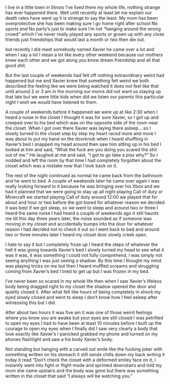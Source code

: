I live in a little town in Illinois I’ve lived there my whole life, nothing strange has ever happened there. Well until recently at least let me explain our death rates have went up it is strange to say the least. My mom has been overprotective she has been making sure I go home right after school No sports and No party’s just to make sure I’m not “hanging around the wrong crowd” which I’ve never really played any sports or grown up with any close friends just friendships that would last a month or two then die out.

but recently I did meet somebody named Xavier he came over a  lot and when I say a lot I mean a lot like every other weekend because our mothers knew each other and we got along you know dream friendship and all that good shit. 

But the last couple of weekends had  felt off nothing extraordinary weird had happened but me and Xavier knew that something felt weird we both described the feeling like we were being watched it does not feel like that until around 2 or 3 am in the morning our moms did not want us staying up that late but we were little kids when did we listen our parents this particular night I wish we would have listened to them. 

A couple of weekends before it happened we were up at like 2:30 when I heard a noise in the closet I thought it was for sure Xavier, so I got up and creeped over to his bed which was on the opposite side of the room near the closet. When I got over there Xavier was laying there asleep….so I slowly turned to the closet step by step my heart raced more and more I was about to put my hand on the doorknob when I heard shuffling in Xavier’s bed I snapped my head around then saw him sitting up in his bed I looked at him and said, “What the fuck are you doing you scared the shit out of me.” He laughed at me and said, “I got to go take a piss why?” So I nodded and left the room by that time I had completely forgotten about the closet which was a mistake now that I look back on it. 

The rest of the night continued as normal he came back from the bathroom and he went to bed. A couple of  weekends later he came over again I was really looking forward to it because he was bringing over his Xbox and we had it planned that we were going to stay up all night playing Call of duty or Minecraft we started playing Call of duty around 12:00 we played that for about and hour or two before the got bored for whatever reason we decided it was best if we got sleep, so we went to sleep and around two or three I heard the same noise I had heard a couple of weekends ago it still haunts me till this day three years later, the noise sounded as if someone was moving in my closet and accidentally bumps into the door for whatever reason I had decided not to check it out so I went back to bed and around two or three minutes later I heard my closet door slowly creek open.  

I hate to say it but I completely froze up I heard the steps of whatever the hell it was going towards Xavier’s bed I slowly turned my head to see what it was it was, it was something l could not fully comprehend, I was simply not seeing anything I was just seeing a shadow. By this time I thought my mind was playing tricks on me but then I heard muffled screams and struggling coming from Xavier’s bed I tried to get up but I was frozen in my bed. 

I’ve never been so scared in my whole life then when I saw Xavier’s lifeless body being dragged right to my closet the shadow opened the door and quietly closed it. After what felt like hours of being completely in shock my eyed slowly closed and went to sleep I don’t know how I feel asleep after witnessing this but I did. 

After about two hours it was five am it was one of those weird feelings where you know you are awake but your eyes are still closed I was petrified to open my eyes I had to have been at least 10 minutes before I built up the courage to open my eyes when I finally did I saw very clearly a body that look exactly like Xavier’s I panicked grabbed my phone and turned on my phones flashlight and saw a his body Xavier’s body.

Not standing but hanging with a carved out smile like the fucking joker with something written on his stomach it still sends chills down my back writing it today it read “Don’t check the closet with a deformed smiley face on it, I instantly went into fight or flight mode and sprinted downstairs and told my mom she came upstairs and the body was gone but there was something written in the closet that said “I always will be watching you.”